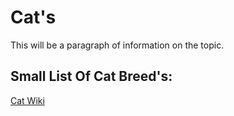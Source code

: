 # Cat's

This will be a paragraph of information on the topic.

## Small List Of Cat Breed's:

[Cat Wiki](https://en.wikipedia.org/wiki/List_of_cat_breeds)


